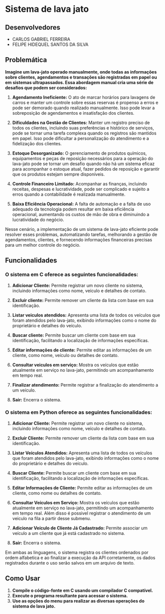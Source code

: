 # Sistema de lava jato

## Desenvolvedores

- CARLOS GABRIEL FERREIRA
- FELIPE HIDEQUEL SANTOS DA SILVA

## Problemática

**Imagine um lava-jato operado manualmente, onde todas as informações sobre clientes, agendamentos e transações são registradas em papel ou em sistemas ultrapassados. Essa abordagem manual cria uma série de desafios que podem ser considerados:**

1. **Agendamento Ineficiente:** O ato de marcar horários para lavagens de carros e manter um controle sobre essas reservas é propenso a erros e pode ser demorado quando realizado manualmente. Isso pode levar a sobreposição de agendamentos e insatisfação dos clientes.

2. **Dificuldades na Gestão de Clientes:** Manter um registro preciso de todos os clientes, incluindo suas preferências e histórico de serviços, pode se tornar uma tarefa complexa quando os registros são mantidos em papel. Isso pode dificultar a personalização do atendimento e a fidelização dos clientes.

3. **Estoque Desorganizado:** O gerenciamento de produtos químicos, equipamentos e peças de reposição necessários para a operação do lava-jato pode se tornar um desafio quando não há um sistema eficaz para acompanhar o estoque atual, fazer pedidos de reposição e garantir que os produtos estejam sempre disponíveis.

4. **Controle Financeiro Limitado:** Acompanhar as finanças, incluindo receitas, despesas e lucratividade, pode ser complicado e sujeito a erros quando a contabilidade é realizada manualmente.

5. **Baixa Eficiência Operacional:** A falta de automação e a falta de uso adequado da tecnologia podem resultar em baixa eficiência operacional, aumentando os custos de mão de obra e diminuindo a lucratividade do negócio.

Nesse cenário, a implementação de um sistema de lava-jato eficiente pode resolver esses problemas, automatizando tarefas, melhorando a gestão de agendamentos, clientes, e fornecendo informações financeiras precisas para um melhor controle do negócio.

## Funcionalidades

### O sistema em C oferece as seguintes funcionalidades:

1. **Adicionar Cliente:**  Permite registrar um novo cliente no sistema, incluindo informações como nome, veículo e detalhes de contato.

2. **Excluir cliente:**    Permite remover um cliente da lista com base em sua identificação.

3. **Listar veiculos atendidos:** Apresenta uma lista de todos os veículos que foram atendidos pelo lava-jato, exibindo informações como o nome do proprietário e detalhes do veículo.

4. **Buscar cliente:** Permite buscar um cliente com base em sua identificação, facilitando a localização de informações específicas.

5. **Editar informações de cliente:** Permite editar as informações de um cliente, como nome, veículo ou detalhes de contato.

6. **Consultar veiculos em serviço:**  Mostra os veículos que estão atualmente em serviço no lava-jato, permitindo um acompanhamento em tempo real.

7. **Finalizar atendimento:** Permite registrar a finalização do atendimento a um veículo.

8. **Sair:** Encerra o sistema.


### O sistema em Python oferece as seguintes funcionalidades:

1. **Adicionar Cliente:** Permite registrar um novo cliente no sistema, incluindo informações como nome, veículo e detalhes de contato.

2. **Excluir Cliente:** Permite remover um cliente da lista com base em sua identificação.

3. **Listar Veículos Atendidos:** Apresenta uma lista de todos os veículos que foram atendidos pelo lava-jato, exibindo informações como o nome do proprietário e detalhes do veículo.

4. **Buscar Cliente:** Permite buscar um cliente com base em sua identificação, facilitando a localização de informações específicas.

5. **Editar Informações de Cliente:** Permite editar as informações de um cliente, como nome ou detalhes de contato.

6. **Consultar Veículos em Serviço:** Mostra os veículos que estão atualmente em serviço no lava-jato, permitindo um acompanhamento em tempo real. Além disso é possivel registrar
   o atendimento de um veiculo na fila a partir desse submenu.
   
7. **Adicionar Veículo de Cliente Já Cadastrado:** Permite associar um veículo a um cliente que já está cadastrado no sistema.

8. **Sair:** Encerra o sistema.

Em ambas as linguagens, o sistema registra os clientes ordenados por ordem alfabetica e ao finalizar a execução da API corretamente, os dados registrados durante o uso serão salvos em um arquivo de texto.

## Como Usar
1. **Compile o código-fonte em C usando um compilador C compatível.**
2. **Execute o programa resultante para acessar o sistema.**
3. **Use as opções do menu para realizar as diversas operações do sistema de lava jato.**

